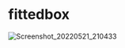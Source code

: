 # fittedbox

![Screenshot_20220521_210433](https://user-images.githubusercontent.com/65672919/169661943-5dd449e0-f42b-4eff-ac8c-ffe6f5654f4a.png)


